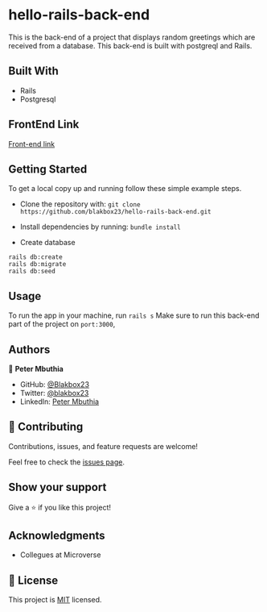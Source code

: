 # hello-rails-back-end
This is the back-end of a project that displays random greetings which are received from a database. This back-end is built with postgreql and Rails.


## Built With
- Rails
- Postgresql

## FrontEnd Link
[Front-end link](https://github.com/blakbox23/hello-react-front-end)

## Getting Started

To get a local copy up and running follow these simple example steps.
- Clone the repository with:
`git clone https://github.com/blakbox23/hello-rails-back-end.git`

- Install dependencies by running:
`bundle install`

- Create database 

```
rails db:create
rails db:migrate
rails db:seed
```

## Usage
To run the app in your machine, run `rails s`
Make sure to run this back-end part of the project on `port:3000`,



## Authors

👤 **Peter Mbuthia**

- GitHub: [@Blakbox23](https://github.com/blakbox23)
- Twitter: [@blakbox23](https://twitter.com/blakbox23)
- LinkedIn: [Peter Mbuthia](https://www.linkedin.com/in/peter-mbuthia)


## 🤝 Contributing

Contributions, issues, and feature requests are welcome!

Feel free to check the [issues page](https://github.com/blakbox23/hello-rails-back-end./issues).

## Show your support

Give a ⭐️ if you like this project!

## Acknowledgments

- Collegues at Microverse

## 📝 License

This project is [MIT](./MIT.md) licensed.
